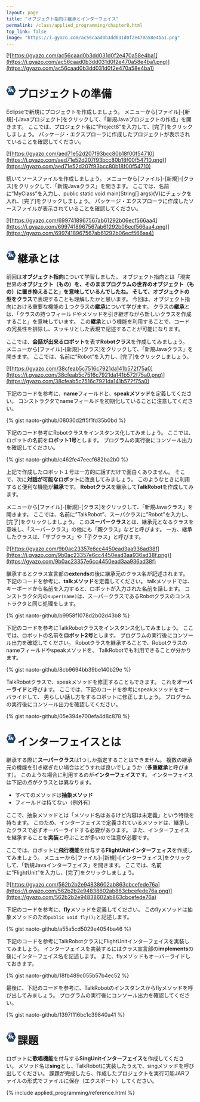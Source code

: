 ```yaml
---
layout: page
title: "オブジェクト指向②継承とインターフェイス"
permalink: /class/applied_programming/chapter8.html
top_link: false
image: "https://i.gyazo.com/ac56caad0b3dd031d0f2e470a58e4ba1.png"
---
```


[![https://gyazo.com/ac56caad0b3dd031d0f2e470a58e4ba1](https://i.gyazo.com/ac56caad0b3dd031d0f2e470a58e4ba1.png)](https://gyazo.com/ac56caad0b3dd031d0f2e470a58e4ba1)

# <img style="margin-right:5px;margin-bottom:7px" src="/favicon/favicon-25x25.png">プロジェクトの準備

Eclipseで新規にプロジェクトを作成しましょう。
メニューから[ファイル]-[新規]-[Javaプロジェクト]をクリックして、「新規Javaプロジェクトの作成」を開きます。
ここでは、プロジェクト名に”Project8”を入力して、[完了]をクリックしましょう。
パッケージ・エクスプローラに作成したプロジェクトが表示されていることを確認してください。

[![https://gyazo.com/aed71e52d207f93bcc80b18f00f54710](https://i.gyazo.com/aed71e52d207f93bcc80b18f00f54710.png)](https://gyazo.com/aed71e52d207f93bcc80b18f00f54710)

続いてソースファイルを作成しましょう。
メニューから[ファイル]-[新規]-[クラス]をクリックして、「新規Javaクラス」を開きます。
ここでは、名前に”MyClass”を入力し、public static void main(String[] args)(V)にチェックを入れ、[完了]をクリックしましょう。
パッケージ・エクスプローラに作成したソースファイルが表示されていることを確認してください。

[![https://gyazo.com/6997418967567ab61292b06ecf566aa4](https://i.gyazo.com/6997418967567ab61292b06ecf566aa4.png)](https://gyazo.com/6997418967567ab61292b06ecf566aa4)

# <img style="margin-right:5px;margin-bottom:7px" src="/favicon/favicon-25x25.png">継承とは

前回は**オブジェクト指向**について学習しました。
オブジェクト指向とは「現実世界の**オブジェクト（もの）**を、そのままプログラムの世界の**オブジェクト（もの）**に置き換えること」を意味しているんでしたね。
そして、オブジェクトの型を**クラス**で表現することも理解したかと思います。
今回は、オブジェクト指向における重要な機能の１つクラスの**継承**について学びます。
クラスの**継承**とは、「クラスの持つフィールドやメソッドを引き継ぎながら新しいクラスを作成すること」を意味しています。
この**継承**という機能を利用することで、コードの冗長性を排除し、スッキリとした表現で記述することが可能になります。

ここでは、**会話が出来るロボット**を表す**Robotクラス**を作成してみましょう。
メニューから[ファイル]-[新規]-[クラス]をクリックして、「新規Javaクラス」を開きます。 ここでは、名前に”Robot”を入力し、[完了]をクリックしましょう。

[![https://gyazo.com/38cfeab5c7516c7921da141b572f75a0](https://i.gyazo.com/38cfeab5c7516c7921da141b572f75a0.png)](https://gyazo.com/38cfeab5c7516c7921da141b572f75a0)

下記のコードを参考に、**name**フィールドと、**speakメソッド**を定義してください。
コンストラクタでnameフィールドを初期化していることに注意してください。

{% gist naoto-github/08030d2ff5f1fd35b0bd %}

下記のコード参考にRobotクラスをインスタンス化してみましょう。
ここでは、ロボットの名前を**ロボット1号**とします。
プログラムの実行後にコンソール出力を確認してください。

{% gist naoto-github/c462fe47eecf682ba2b0 %}

上記で作成したロボット１号は一方的に話すだけで面白くありません。
そこで、次に**対話が可能なロボット**に改良してみましょう。
このようなときに利用すると便利な機能が**継承**です。
**Robotクラス**を継承して**TalkRobot**を作成してみます。

メニューから[ファイル]-[新規]-[クラス]をクリックして、「新規Javaクラス」を開きます。 ここでは、名前に”TalkRobot”、スーパクラスに"Robot"を入力し、[完了]をクリックしましょう。
この**スーパークラス**とは、継承元となるクラスを意味し、「スーパークラス」の他にも「親クラス」などと呼びます。
一方、継承したクラスは、「サブクラス」や「子クラス」と呼びます。

[![https://gyazo.com/9b0ac23357e6cc4450ead3aa936ad38f](https://i.gyazo.com/9b0ac23357e6cc4450ead3aa936ad38f.png)](https://gyazo.com/9b0ac23357e6cc4450ead3aa936ad38f)

継承するとクラス宣言部の**extends**の後に継承元のクラス名が記述されます。
下記のコードを参考に、**talkメソッド**を定義してください。
talkメソッドでは、キーボードから名前を入力すると、ロボットが入力された名前を話します。
コンストラクタ内の`super(name)`は、スーパークラスであるRobotクラスのコンストラクタと同じ処理をします。

{% gist naoto-github/b9958f1078d2b02d43b8 %}

下記のコードを参考にTalkRobotクラスをインスタンス化してみましょう。
ここでは、ロボットの名前を**ロボット2号**とします。
プログラムの実行後にコンソール出力を確認してください。
Robotクラスを継承することで、Robotクラスのnameフィールドやspeakメソッドを、
TalkRobotでも利用できることが分かります。

{% gist naoto-github/8cb9694bb39be140b29e %}

TalkRobotクラスで、speakメソッドを修正することもできます。
これを**オーバーライド**と呼びます。
ここでは、下記のコードを参考にspeakメソッドをオーバライドして、
男らしい話し方をするロボットに修正しましょう。
プログラムの実行後にコンソール出力を確認してください。

{% gist naoto-github/05e394e700efa4d8c878 %}

# <img style="margin-right:5px;margin-bottom:7px" src="/favicon/favicon-25x25.png">インターフェイスとは

継承する際に**スーパークラス**は1つしか指定することはできません。
複数の継承元の機能を引き継ぎたい場合はどうすれば良いでしょうか（**多重継承**と呼びます）。
このような場合に利用するのが**インターフェイス**です。
インターフェイスは下記の点がクラスとは異なります。

- すべてのメソッドは**抽象メソッド**
- フィールドは持てない（例外有）

ここで、抽象メソッドとは「メソッド名はあるけど内容は未定義」という特徴を持ちます。
このため、インターフェイスで定義されているメソッドは、継承したクラスで必ずオーバーライドする必要があります。
また、インターフェイスを継承することを**実装**と呼ぶことが多いので注意が必要です。

ここでは、ロボットに**飛行機能**を付与する**FlightUnitインターフェィス**を作成してみましょう。
メニューから[ファイル]-[新規]-[インターフェイス]をクリックして、「新規Javaインターフェイス」を開きます。 ここでは、名前に”FlightUnit”を入力し、[完了]をクリックしましょう。

[![https://gyazo.com/562b2b2e94838602ab863cbcefede76a](https://i.gyazo.com/562b2b2e94838602ab863cbcefede76a.png)](https://gyazo.com/562b2b2e94838602ab863cbcefede76a)

下記のコードを参考に、**fly**メソッドを定義してください。
このflyメソッドは抽象メソッドのため`public void fly();`と記述します。

{% gist naoto-github/a55a5cd5029e4054ba46 %}

下記のコードを参考にTalkRobotクラスにFlightUnitインターフェイスを実装してみましょう。
インターフェイスを実装するにはクラス宣言部の**implements**の後にインターフェイス名を記述します。
また、flyメソッドもオーバーライドしておきます。

{% gist naoto-github/18fb489c055b57b4ec52 %}

最後に、下記のコードを参考に、TalkRobotのインスタンスからflyメソッドを呼び出してみましょう。
プログラムの実行後にコンソール出力を確認してください。

{% gist naoto-github/1397f116bc1c39840a41 %}

# <img style="margin-right:5px;margin-bottom:7px" src="/favicon/favicon-25x25.png">課題

ロボットに**歌唱機能**を付与する**SingUnitインターフェイス**を作成してください。
メソッド名は**sing**とし、TalkRobotに実装したうえで、singメソッドを呼び出してください。
課題が完成したら、作成したプロジェクトを実行可能JARファイルの形式でファイルに保存（エクスポート）してください。

{% include applied_programming/reference.html %}
